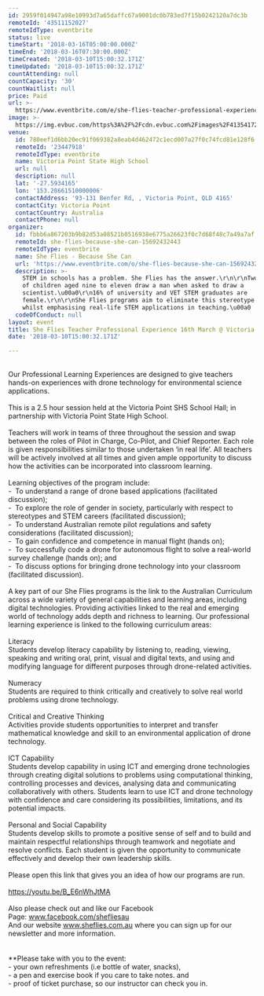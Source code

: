 ```yaml
---
id: 2959f014947a98e10993d7a65daffc67a9001dc0b783ed7f15b0242120a7dc3b
remoteId: '43511152027'
remoteIdType: eventbrite
status: live
timeStart: '2018-03-16T05:00:00.000Z'
timeEnd: '2018-03-16T07:30:00.000Z'
timeCreated: '2018-03-10T15:00:32.171Z'
timeUpdated: '2018-03-10T15:00:32.171Z'
countAttending: null
countCapacity: '30'
countWaitlist: null
price: Paid
url: >-
  https://www.eventbrite.com/e/she-flies-teacher-professional-experience-16th-march-victoria-point-shs-tickets-43511152027?aff=ebapi
image: >-
  https://img.evbuc.com/https%3A%2F%2Fcdn.evbuc.com%2Fimages%2F41354172%2F234652411841%2F1%2Foriginal.jpg?s=13e21fe08d9c1f5ce0527c5fc4f7b4c3
venue:
  id: 780eef1d6bb20ec91f069382a8eab4d462472c1ecd007a27f0c74fcd81e128f6
  remoteId: '23447918'
  remoteIdType: eventbrite
  name: Victoria Point State High School
  url: null
  description: null
  lat: '-27.5934165'
  lon: '153.28661510000006'
  contactAddress: '93-131 Benfer Rd, , Victoria Point, QLD 4165'
  contactCity: Victoria Point
  contactCountry: Australia
  contactPhone: null
organizer:
  id: fbbb6a867203b9b82d53a08521b0516938e6775a26623f0c7d68f48c7a49a7af
  remoteId: she-flies-because-she-can-15692432443
  remoteIdType: eventbrite
  name: She Flies - Because She Can
  url: 'https://www.eventbrite.com/o/she-flies-because-she-can-15692432443'
  description: >-
    STEM in schools has a problem. She Flies has the answer.\r\n\r\nTwo thirds
    of children aged nine to eleven draw a man when asked to draw a
    scientist.\u00a0\r\n16% of university and VET STEM graduates are
    female.\r\n\r\nShe Flies programs aim to eliminate this stereotype and bias
    whilst emphasising real-life STEM applications in teaching.\u00a0
  codeOfConduct: null
layout: event
title: She Flies Teacher Professional Experience 16th March @ Victoria Point SHS
date: '2018-03-10T15:00:32.171Z'

---
```

<DIV>
<DIV><BR></DIV>
<DIV>Our Professional Learning Experiences are designed to give teachers hands-on experiences with drone technology for environmental science applications.</DIV>
<DIV><BR></DIV>
<DIV>This is a 2.5 hour session held at the Victoria Point SHS School Hall; in partnership with Victoria Point State High School.<STRONG><BR></STRONG></DIV>
<DIV><BR></DIV>
<DIV>Teachers will work in teams of three throughout the session and swap between the roles of Pilot in Charge, Co-Pilot, and Chief Reporter. Each role is given responsibilities similar to those undertaken ‘in real life’. All teachers will be actively involved at all times and given ample opportunity to discuss how the activities can be incorporated into classroom learning.</DIV>
<DIV><BR></DIV>
<DIV>Learning objectives of the program include:</DIV>
<DIV>-  To understand a range of drone based applications (facilitated discussion);</DIV>
<DIV>-  To explore the role of gender in society, particularly with respect to stereotypes and STEM careers (facilitated discussion);</DIV>
<DIV>-  To understand Australian remote pilot regulations and safety considerations (facilitated discussion);</DIV>
<DIV>-  To gain confidence and competence in manual flight (hands on);</DIV>
<DIV>-  To successfully code a drone for autonomous flight to solve a real-world survey challenge (hands on); and</DIV>
<DIV>-  To discuss options for bringing drone technology into your classroom (facilitated discussion).</DIV>
<DIV><BR></DIV>
<DIV>A key part of our She Flies programs is the link to the Australian Curriculum across a wide variety of general capabilities and learning areas, including digital technologies. Providing activities linked to the real and emerging world of technology adds depth and richness to learning. Our professional learning experience is linked to the following curriculum areas:</DIV>
<DIV><BR></DIV>
<DIV>Literacy</DIV>
<DIV>Students develop literacy capability by listening to, reading, viewing, speaking and writing oral, print, visual and digital texts, and using and modifying language for different purposes through drone-related activities.</DIV>
<DIV><BR></DIV>
<DIV>Numeracy</DIV>
<DIV>Students are required to think critically and creatively to solve real world problems using drone technology.</DIV>
<DIV><BR></DIV>
<DIV>Critical and Creative Thinking</DIV>
<DIV>Activities provide students opportunities to interpret and transfer mathematical knowledge and skill to an environmental application of drone technology.</DIV>
<DIV><BR></DIV>
<DIV>ICT Capability</DIV>
<DIV>Students develop capability in using ICT and emerging drone technologies through creating digital solutions to problems using computational thinking, controlling processes and devices, analysing data and communicating collaboratively with others. Students learn to use ICT and drone technology with confidence and care considering its possibilities, limitations, and its potential impacts.</DIV>
<DIV><BR></DIV>
<DIV>Personal and Social Capability</DIV>
<DIV>Students develop skills to promote a positive sense of self and to build and maintain respectful relationships through teamwork and negotiate and resolve conflicts. Each student is given the opportunity to communicate effectively and develop their own leadership skills.</DIV>
</DIV>
<DIV><BR></DIV>
<DIV>
<DIV>Please open this link that gives you an idea of how our programs are run. </DIV>
<DIV><BR></DIV>
<DIV><A HREF="https://youtu.be/B_E6nWhJtMA" TARGET="_blank" REL="noreferrer noopener nofollow noopener noreferrer nofollow">https://youtu.be/B_E6nWhJtMA</A></DIV>
<DIV><BR></DIV>
<DIV>Also please check out and like our Facebook Page: <A HREF="http://www.facebook.com/shefliesau" TARGET="_blank" REL="noreferrer noopener nofollow noopener noreferrer nofollow">www.facebook.com/shefliesau</A></DIV>
<DIV>And our website <A HREF="http://www.sheflies.com.au" TARGET="_blank" REL="noreferrer noopener nofollow noopener noreferrer nofollow">www.sheflies.com.au</A> where you can sign up for our newsletter and more information.</DIV>
<DIV><BR></DIV>
<DIV><BR></DIV>
<DIV>**Please take with you to the event:</DIV>
<DIV>- your own refreshments (i.e bottle of water, snacks),</DIV>
<DIV>- a pen and exercise book if you care to take notes. and</DIV>
<DIV>- proof of ticket purchase, so our instructor can check you in.</DIV>
<DIV><BR></DIV>
</DIV>
